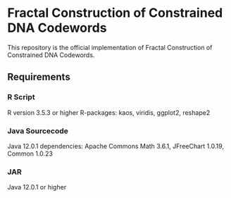 # Fractal Construction of Constrained DNA Codewords

This repository is the official implementation of Fractal Construction of Constrained DNA Codewords.

## Requirements

### R Script

R version 3.5.3 or higher
R-packages: kaos, viridis, ggplot2, reshape2


### Java Sourcecode

Java 12.0.1
dependencies: Apache Commons Math 3.6.1, JFreeChart 1.0.19, Common 1.0.23

### JAR

Java 12.0.1 or higher
